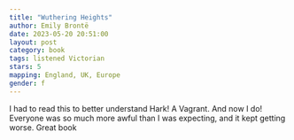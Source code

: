 ```yaml
---
title: "Wuthering Heights"
author: Emily Brontë
date: 2023-05-20 20:51:00
layout: post
category: book
tags: listened Victorian
stars: 5
mapping: England, UK, Europe
gender: f
---
```


I had to read this to better understand Hark! A Vagrant. And now I do! Everyone was so much more awful than I was expecting, and it kept getting worse. Great book
